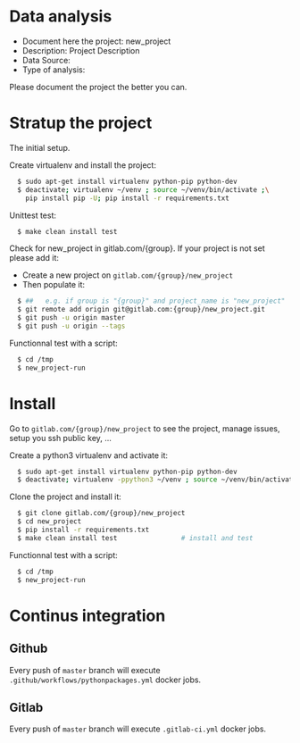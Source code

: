 # Data analysis
- Document here the project: new_project
- Description: Project Description
- Data Source:
- Type of analysis:

Please document the project the better you can.

# Stratup the project

The initial setup.

Create virtualenv and install the project:
```bash
  $ sudo apt-get install virtualenv python-pip python-dev
  $ deactivate; virtualenv ~/venv ; source ~/venv/bin/activate ;\
    pip install pip -U; pip install -r requirements.txt
```

Unittest test:
```bash
  $ make clean install test
```

Check for new_project in gitlab.com/{group}.
If your project is not set please add it:

- Create a new project on `gitlab.com/{group}/new_project`
- Then populate it:

```bash
  $ ##   e.g. if group is "{group}" and project_name is "new_project"
  $ git remote add origin git@gitlab.com:{group}/new_project.git
  $ git push -u origin master
  $ git push -u origin --tags
```

Functionnal test with a script:
```bash
  $ cd /tmp
  $ new_project-run
```
# Install
Go to `gitlab.com/{group}/new_project` to see the project, manage issues,
setup you ssh public key, ...

Create a python3 virtualenv and activate it:
```bash
  $ sudo apt-get install virtualenv python-pip python-dev
  $ deactivate; virtualenv -ppython3 ~/venv ; source ~/venv/bin/activate
```

Clone the project and install it:
```bash
  $ git clone gitlab.com/{group}/new_project
  $ cd new_project
  $ pip install -r requirements.txt
  $ make clean install test                # install and test
```
Functionnal test with a script:
```bash
  $ cd /tmp
  $ new_project-run
``` 

# Continus integration
## Github 
Every push of `master` branch will execute `.github/workflows/pythonpackages.yml` docker jobs.
## Gitlab
Every push of `master` branch will execute `.gitlab-ci.yml` docker jobs.
